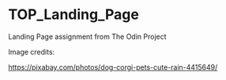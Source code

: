 # TOP_Landing_Page
Landing Page assignment from The Odin Project


Image credits:


https://pixabay.com/photos/dog-corgi-pets-cute-rain-4415649/